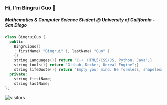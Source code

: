 ### Hi, I'm Bingrui Guo 👋

##### Mathematics & Computer Science Student @ University of California - San Diego


```cpp
class BingruiGuo {
  public:
    BingruiGuo()
    : firstName( "Bingrui" ), lastName( "Guo" )
    {}
    string Languages(){ return "C++, HTML5/CSS/JS, Python, Java";}
    string tools(){ return "Github, Docker, Unreal Engine";}
    string lifeQuote(){ return "Empty your mind. Be formless, shapeless — like water.";}
  private:
    string firstName;
    string lastName;
};

```


![visitors](https://visitor-badge.glitch.me/badge?page_id=b7guo.b7guo)
